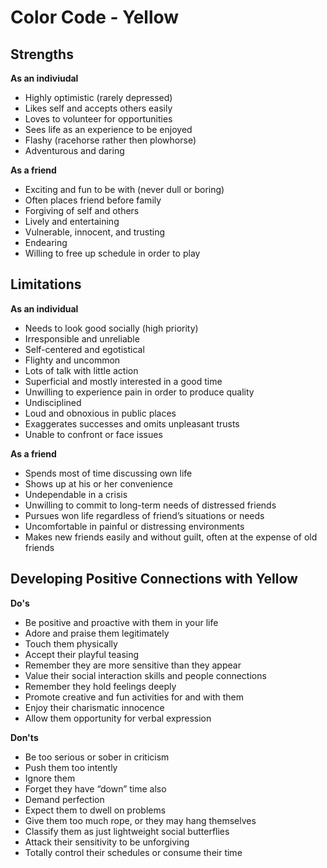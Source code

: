 # Color Code - Yellow
## Strengths
**As an indiviudal**

* Highly optimistic (rarely depressed)
* Likes self and accepts others easily
* Loves to volunteer for opportunities
* Sees life as an experience to be enjoyed
* Flashy (racehorse rather then plowhorse)
* Adventurous and daring

**As a friend**

* Exciting and fun to be with (never dull or boring)
* Often places friend before family
* Forgiving of self and others
* Lively and entertaining
* Vulnerable, innocent, and trusting
* Endearing
* Willing to free up schedule in order to play

## Limitations
**As an individual**

* Needs to look good socially (high priority)
* Irresponsible and unreliable
* Self-centered and egotistical
* Flighty and uncommon
* Lots of talk with little action
* Superficial and mostly interested in a good time
* Unwilling to experience pain in order to produce quality
* Undisciplined
* Loud and obnoxious in public places
* Exaggerates successes and omits unpleasant trusts
* Unable to confront or face issues

**As a friend**

* Spends most of time discussing own life
* Shows up at his or her convenience
* Undependable in a crisis
* Unwilling to commit to long-term needs of distressed friends
* Pursues won life regardless of friend’s situations or needs
* Uncomfortable in painful or distressing environments
* Makes new friends easily and without guilt, often at the expense of old friends

## Developing Positive Connections with Yellow
**Do's**

* Be positive and proactive with them in your life
* Adore and praise them legitimately
* Touch them physically
* Accept their playful teasing
* Remember they are more sensitive than they appear
* Value their social interaction skills and people connections
* Remember they hold feelings deeply
* Promote creative and fun activities for and with them
* Enjoy their charismatic innocence
* Allow them opportunity for verbal expression

**Don'ts**

* Be too serious or sober in criticism
* Push them too intently
* Ignore them
* Forget they have “down” time also
* Demand perfection
* Expect them to dwell on problems
* Give them too much rope, or they may hang themselves
* Classify them as just lightweight social butterflies
* Attack their sensitivity to be unforgiving
* Totally control their schedules or consume their time